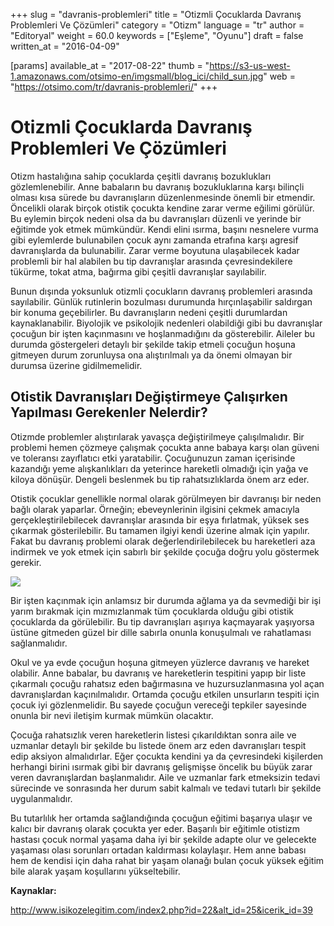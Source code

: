 +++
slug = "davranis-problemleri"
title = "Otizmli Çocuklarda Davranış Problemleri Ve Çözümleri"
category = "Otizm"
language = "tr"
author = "Editoryal"
weight = 60.0
keywords = ["Eşleme", "Oyunu"]
draft = false
written_at = "2016-04-09"

[params]
available_at = "2017-08-22"
thumb = "https://s3-us-west-1.amazonaws.com/otsimo-en/imgsmall/blog_ici/child_sun.jpg"
web = "https://otsimo.com/tr/davranis-problemleri/"
+++



# Otizmli Çocuklarda Davranış Problemleri Ve Çözümleri

Otizm hastalığına sahip çocuklarda çeşitli davranış bozuklukları gözlemlenebilir. Anne babaların bu davranış bozukluklarına karşı bilinçli olması kısa sürede bu davranışların düzenlenmesinde önemli bir etmendir. Öncelikli olarak birçok otistik çocukta kendine zarar verme eğilimi görülür. Bu eylemin birçok nedeni olsa da bu davranışları düzenli ve yerinde bir eğitimde yok etmek mümkündür. Kendi elini ısırma, başını nesnelere vurma gibi eylemlerde bulunabilen çocuk aynı zamanda etrafına karşı agresif davranışlarda da bulunabilir. Zarar verme boyutuna ulaşabilecek kadar problemli bir hal alabilen bu tip davranışlar arasında çevresindekilere tükürme, tokat atma, bağırma gibi çeşitli davranışlar sayılabilir.

Bunun dışında yoksunluk otizmli çocukların davranış problemleri arasında sayılabilir. Günlük rutinlerin bozulması durumunda hırçınlaşabilir saldırgan bir konuma geçebilirler. Bu davranışların nedeni çeşitli durumlardan kaynaklanabilir. Biyolojik ve psikolojik nedenleri olabildiği gibi bu davranışlar çocuğun bir işten kaçınmasını ve hoşlanmadığını da gösterebilir. Aileler bu durumda göstergeleri detaylı bir şekilde takip etmeli çocuğun hoşuna gitmeyen durum zorunluysa ona alıştırılmalı ya da önemi olmayan bir durumsa üzerine gidilmemelidir.

## Otistik Davranışları Değiştirmeye Çalışırken Yapılması Gerekenler Nelerdir?

Otizmde problemler alıştırılarak yavaşça değiştirilmeye çalışılmalıdır. Bir problemi hemen çözmeye çalışmak çocukta anne babaya karşı olan güveni ve toleransı zayıflatıcı etki yaratabilir. Çocuğunuzun zaman içerisinde kazandığı yeme alışkanlıkları da yeterince hareketli olmadığı için yağa ve kiloya dönüşür. Dengeli beslenmek bu tip rahatsızlıklarda önem arz eder.

Otistik çocuklar genellikle normal olarak görülmeyen bir davranışı bir neden bağlı olarak yaparlar. Örneğin; ebeveynlerinin ilgisini çekmek amacıyla gerçekleştirilebilecek davranışlar arasında bir eşya fırlatmak, yüksek ses çıkarmak gösterilebilir. Bu tamamen ilgiyi kendi üzerine almak için yapılır. Fakat bu davranış problemi olarak değerlendirilebilecek bu hareketleri aza indirmek ve yok etmek için sabırlı bir şekilde çocuğa doğru yolu göstermek gerekir.

![](https://s3-us-west-1.amazonaws.com/otsimo-en/imgsmall/blog_ici/baby_kitch.jpg)

Bir işten kaçınmak için anlamsız bir durumda ağlama ya da sevmediği bir işi yarım bırakmak için mızmızlanmak tüm çocuklarda olduğu gibi otistik çocuklarda da görülebilir. Bu tip davranışları aşırıya kaçmayarak yaşıyorsa üstüne gitmeden güzel bir dille sabırla onunla konuşulmalı ve rahatlaması sağlanmalıdır.

Okul ve ya evde çocuğun hoşuna gitmeyen yüzlerce davranış ve hareket olabilir. Anne babalar, bu davranış ve hareketlerin tespitini yapıp bir liste çıkarmalı çocuğu rahatsız eden bağırmasına ve huzursuzlanmasına yol açan davranışlardan kaçınılmalıdır. Ortamda çocuğu etkilen unsurların tespiti için çocuk iyi gözlenmelidir. Bu sayede çocuğun vereceği tepkiler sayesinde onunla bir nevi iletişim kurmak mümkün olacaktır.

Çocuğa rahatsızlık veren hareketlerin listesi çıkarıldıktan sonra aile ve uzmanlar detaylı bir şekilde bu listede önem arz eden davranışları tespit edip aksiyon almalıdırlar. Eğer çocukta kendini ya da çevresindeki kişilerden herhangi birini ısırmak gibi bir davranış gelişmişse öncelik bu büyük zarar veren davranışlardan başlanmalıdır. Aile ve uzmanlar fark etmeksizin tedavi sürecinde ve sonrasında her durum sabit kalmalı ve tedavi tutarlı bir şekilde uygulanmalıdır.

Bu tutarlılık her ortamda sağlandığında çocuğun eğitimi başarıya ulaşır ve kalıcı bir davranış olarak çocukta yer eder. Başarılı bir eğitimle otistizm hastası çocuk normal yaşama daha iyi bir şekilde adapte olur ve gelecekte yaşaması olası sorunları ortadan kaldırması kolaylaşır. Hem anne babası hem de kendisi için daha rahat bir yaşam olanağı bulan çocuk yüksek eğitim bile alarak yaşam koşullarını yükseltebilir.

**Kaynaklar:**

http://www.isikozelegitim.com/index2.php?id=22&alt_id=25&icerik_id=39
